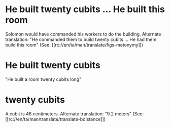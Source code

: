 # He built twenty cubits ... He built this room

Solomon would have commanded his workers to do the building. Alternate translation: "He commanded them to build twenty cubits ... He had them build this room" (See: [[rc://en/ta/man/translate/figs-metonymy]])

# He built twenty cubits

"He built a room twenty cubits long"

# twenty cubits

A cubit is 46 centimeters. Alternate translation: "9.2 meters" (See: [[rc://en/ta/man/translate/translate-bdistance]])

